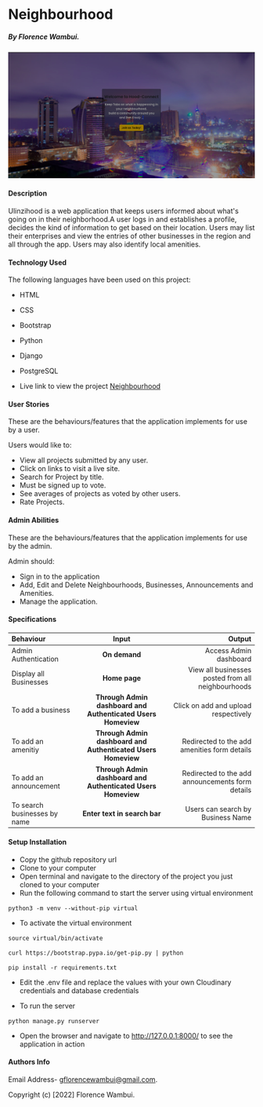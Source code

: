 # Neighbourhood

##### By Florence Wambui.


![Homepage](/static/images/homepage.png)



#### Description
Ulinzihood is a web application that keeps users informed about what's going on in their neighborhood.A user logs in and establishes a profile, decides the kind of information to get based on their location. Users may list their enterprises and view the entries of other businesses in the region and all through the app. Users may also identify local amenities.


#### Technology Used

The following languages have been used on this project:

- HTML
- CSS
- Bootstrap
- Python
- Django
- PostgreSQL



- Live link to view the project <a target="_blank" href="">Neighbourhood</a>


#### User Stories
These are the behaviours/features that the application implements for use by a user.

Users would like to:
* View all projects submitted by any user.
* Click on links to visit a live site.
* Search for Project by title.
* Must be signed up to vote.
* See averages of projects as voted by other users.
* Rate Projects.


#### Admin Abilities
These are the behaviours/features that the application implements for use by the admin.

Admin should:
* Sign in to the application
* Add, Edit and Delete Neighbourhoods, Businesses, Announcements and Amenities.
* Manage the application.


#### Specifications
| Behaviour | Input | Output |
| :---------------- | :---------------: | ------------------: |
| Admin Authentication | **On demand** | Access Admin dashboard |
| Display all Businesses| **Home page** | View all businesses posted from all neighbourhoods|
| To add a business  | **Through Admin dashboard and Authenticated Users Homeview** | Click on add and upload respectively|
| To add an amenitiy  | **Through Admin dashboard and Authenticated Users Homeview** | Redirected to the add amenities form details |
| To add an announcement | **Through Admin dashboard and Authenticated Users Homeview** | Redirected to the add announcements form details |
| To search businesses by name | **Enter text in search bar** | Users can search by Business Name|


#### Setup Installation

- Copy the github repository url
- Clone to your computer
- Open terminal and navigate to the directory of the project you just cloned to your computer
- Run the following command to start the server using virtual environment

```
python3 -m venv --without-pip virtual
```

- To activate the virtual environment

```
source virtual/bin/activate
```

```
curl https://bootstrap.pypa.io/get-pip.py | python
```

```
pip install -r requirements.txt
```

- Edit the .env file and replace the values with your own Cloudinary credentials and database credentials

- To run the server

```
python manage.py runserver

```

- Open the browser and navigate to http://127.0.0.1:8000/ to see the application in action


#### Authors Info
Email Address- gflorencewambui@gmail.com.

Copyright (c) [2022] Florence Wambui.